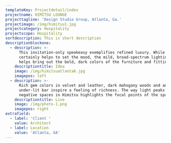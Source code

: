 ```yaml
---
templateKey: Projectdetail/index
projectname: HIMITSU LOUNGE
projecttagline: 'Design Studio Group, Atlanta, Ga.'
projectimage: /img/himitsu1.jpg
projectcategory: Hospitality
projectscope: Hospitality
sortdescription: This is short description
descriptionblockone:
  - description: >-
      This invitation-only speakeasy exemplifies refined luxury. While it
      certainly helps to set the mood, the mild, broad-spectrum lighting also
      helps bring out the bold, dark colors of the furniture and fittings.
    descriptiontitle: Idea
    image: /img/himitsuatlanta6.jpg
    imagepos: left
  - description: >-
      Rich gem colors in velvet and leather, dark mahogany woods and an
      under-lit bar inspire a feeling of richness. The way light peaks from the
      negative spaces in Himitsu highlights the focal points of the space.
    descriptiontitle: Live
    image: /img/photo-1.png
    imagepos: right
extrafield:
  - label: 'Client '
    value: Architect
  - label: Location
    value: 'Atlanta, GA'
---
```


